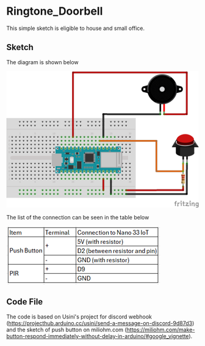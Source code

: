 # Ringtone_Doorbell
This simple sketch is eligible to house and small office.

## Sketch
The diagram is shown below

![alt text](https://github.com/setiawanph/Ringtone_Doorbell/blob/main/Simple%20Sketch%20DoorBell.png?raw=true)

The list of the connection can be seen in the table below

![alt text](https://github.com/setiawanph/Ringtone_Doorbell/blob/main/Screenshot%202025-01-10%20115814.png?raw=true)

## Code File
The code is based on Usini's project for discord webhook (https://projecthub.arduino.cc/usini/send-a-message-on-discord-9d87d3) and the sketch of push button on miliohm.com (https://miliohm.com/make-button-respond-immediately-without-delay-in-arduino/#google_vignette).
